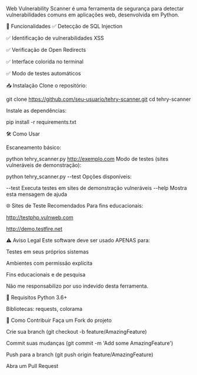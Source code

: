 Web Vulnerability Scanner é uma ferramenta de segurança para detectar vulnerabilidades comuns em aplicações web, desenvolvida em Python.

🚀 Funcionalidades
✅ Detecção de SQL Injection

✅ Identificação de vulnerabilidades XSS

✅ Verificação de Open Redirects

✅ Interface colorida no terminal

✅ Modo de testes automáticos

📥 Instalação
Clone o repositório:


git clone https://github.com/seu-usuario/tehry-scanner.git
cd tehry-scanner

Instale as dependências:


pip install -r requirements.txt

🛠️ Como Usar

Escaneamento básico:


python tehry_scanner.py http://exemplo.com
Modo de testes (sites vulneráveis de demonstração):


python tehry_scanner.py --test
Opções disponíveis:


--test    Executa testes em sites de demonstração vulneráveis
--help    Mostra esta mensagem de ajuda

🌐 Sites de Teste Recomendados
Para fins educacionais:

http://testphp.vulnweb.com

http://demo.testfire.net

⚠️ Aviso Legal
Este software deve ser usado APENAS para:

Testes em seus próprios sistemas

Ambientes com permissão explícita

Fins educacionais e de pesquisa

Não me responsabilizo por uso indevido desta ferramenta.

📌 Requisitos
Python 3.6+

Bibliotecas: requests, colorama

🤝 Como Contribuir
Faça um Fork do projeto

Crie sua branch (git checkout -b feature/AmazingFeature)

Commit suas mudanças (git commit -m 'Add some AmazingFeature')

Push para a branch (git push origin feature/AmazingFeature)

Abra um Pull Request
